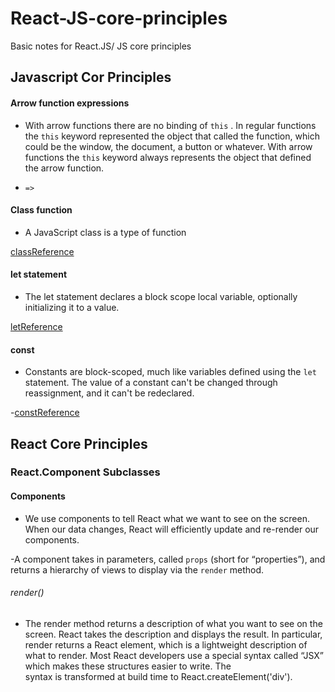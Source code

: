 # React-JS-core-principles
Basic notes for React.JS/ JS core principles
## Javascript  Cor Principles

#### Arrow function expressions

- With arrow functions there are no binding of `this` . In regular functions the `this` keyword represented the object that called the function, which could be the window, the document, a button or whatever. With arrow functions the `this` keyword always represents the object that defined the arrow function.

- `=>` 

#### Class function

- A JavaScript class is a type of function

[classReference](https://developer.mozilla.org/en-US/docs/Web/JavaScript/Reference/Classes)

#### let statement

- The let statement declares a block scope local variable, optionally initializing it to a value.

[letReference](https://developer.mozilla.org/en-US/docs/Web/JavaScript/Reference/Statements/let)

#### const

- Constants are block-scoped, much like variables defined using the `let` statement. The value of a constant can't be changed through reassignment, and it can't be redeclared.

-[constReference](https://developer.mozilla.org/en-US/docs/Web/JavaScript/Reference/Statements/const)

## React Core Principles

### React.Component Subclasses

#### Components

- We use components to tell React what we want to see on the screen. When our data changes, React will efficiently update and re-render our components.

-A component takes in parameters, called `props` (short for “properties”), and returns a hierarchy of views to display via the `render` method.

###### render()
- The render method returns a description of what you want to see on the screen. React takes the description and displays the result. In particular, render returns a React element, which is a lightweight description of what to render. Most React developers use a special syntax called “JSX” which makes these structures easier to write. The <div /> syntax is transformed at build time to React.createElement('div').
